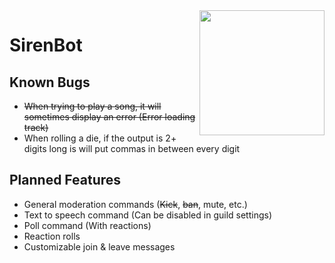 <img align="right" src="https://i.imgur.com/S3WqUcR.png" height="200" width="200">

# SirenBot

## Known Bugs

* ~~When trying to play a song, it will sometimes display an error (Error loading track)~~
* When rolling a die, if the output is 2+ digits long is will put commas in between every digit

## Planned Features

* General moderation commands (~~Kick~~, ~~ban~~, mute, etc.)
* Text to speech command (Can be disabled in guild settings)
* Poll command (With reactions)
* Reaction rolls
* Customizable join & leave messages
